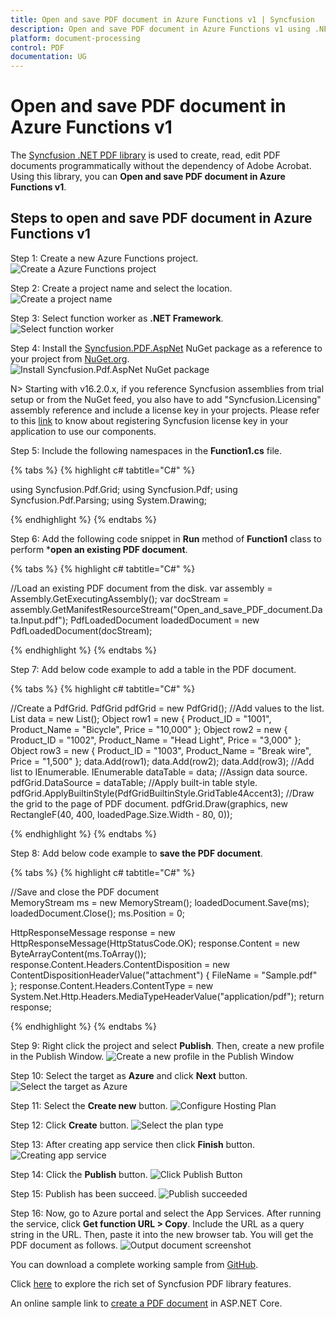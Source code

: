 ```yaml
---
title: Open and save PDF document in Azure Functions v1 | Syncfusion
description: Open and save PDF document in Azure Functions v1 using .NET PDF library without the dependency of Adobe Acrobat. 
platform: document-processing
control: PDF
documentation: UG
---
```


# Open and save PDF document in Azure Functions v1

The [Syncfusion .NET PDF library](https://www.syncfusion.com/document-processing/pdf-framework/net) is used to create, read, edit PDF documents programmatically without the dependency of Adobe Acrobat. Using this library, you can **Open and save PDF document in Azure Functions v1**.

## Steps to open and save PDF document in Azure Functions v1

Step 1: Create a new Azure Functions project.
![Create a Azure Functions project](Azure_Images/Azure_functions_v1/Project_creation.png) 

Step 2: Create a project name and select the location.
![Create a project name](Azure_Images/Azure_functions_v1/Project_configuration.png)

Step 3: Select function worker as **.NET Framework**. 
![Select function worker](Azure_Images/Azure_functions_v1/Additional_information.png)

Step 4: Install the [Syncfusion.PDF.AspNet](https://www.nuget.org/packages/Syncfusion.Pdf.AspNet) NuGet package as a reference to your project from [NuGet.org](https://www.nuget.org/).
![Install Syncfusion.Pdf.AspNet NuGet package](Azure_Images/Azure_functions_v1/NuGet_package.png)

N> Starting with v16.2.0.x, if you reference Syncfusion assemblies from trial setup or from the NuGet feed, you also have to add "Syncfusion.Licensing" assembly reference and include a license key in your projects. Please refer to this [link](https://help.syncfusion.com/common/essential-studio/licensing/overview) to know about registering Syncfusion license key in your application to use our components.

Step 5: Include the following namespaces in the **Function1.cs** file.   

{% tabs %}
{% highlight c# tabtitle="C#" %}

using Syncfusion.Pdf.Grid;
using Syncfusion.Pdf;
using Syncfusion.Pdf.Parsing;
using System.Drawing;

{% endhighlight %}
{% endtabs %}

Step 6: Add the following code snippet in **Run** method of **Function1** class to perform ***open an existing PDF document**.

{% tabs %}
{% highlight c# tabtitle="C#" %}

//Load an existing PDF document from the disk.
var assembly = Assembly.GetExecutingAssembly();
var docStream = assembly.GetManifestResourceStream("Open_and_save_PDF_document.Data.Input.pdf");
PdfLoadedDocument loadedDocument = new PdfLoadedDocument(docStream);

{% endhighlight %}
{% endtabs %}

Step 7: Add below code example to add a table in the PDF document.

{% tabs %}
{% highlight c# tabtitle="C#" %}

//Create a PdfGrid.
PdfGrid pdfGrid = new PdfGrid();
//Add values to the list.
List<object> data = new List<object>();
Object row1 = new { Product_ID = "1001", Product_Name = "Bicycle", Price = "10,000" };
Object row2 = new { Product_ID = "1002", Product_Name = "Head Light", Price = "3,000" };
Object row3 = new { Product_ID = "1003", Product_Name = "Break wire", Price = "1,500" };
data.Add(row1);
data.Add(row2);
data.Add(row3);
//Add list to IEnumerable.
IEnumerable<object> dataTable = data;
//Assign data source.
pdfGrid.DataSource = dataTable;
//Apply built-in table style.
pdfGrid.ApplyBuiltinStyle(PdfGridBuiltinStyle.GridTable4Accent3);
//Draw the grid to the page of PDF document.
pdfGrid.Draw(graphics, new RectangleF(40, 400, loadedPage.Size.Width - 80, 0));

{% endhighlight %}
{% endtabs %}

Step 8: Add below code example to **save the PDF document**.

{% tabs %}
{% highlight c# tabtitle="C#" %}

//Save and close the PDF document  
MemoryStream ms = new MemoryStream();
loadedDocument.Save(ms);
loadedDocument.Close();
ms.Position = 0;

HttpResponseMessage response = new HttpResponseMessage(HttpStatusCode.OK);
response.Content = new ByteArrayContent(ms.ToArray());
response.Content.Headers.ContentDisposition = new ContentDispositionHeaderValue("attachment")
{
    FileName = "Sample.pdf"
};
response.Content.Headers.ContentType = new System.Net.Http.Headers.MediaTypeHeaderValue("application/pdf");
return response;

{% endhighlight %}
{% endtabs %}

Step 9: Right click the project and select **Publish**. Then, create a new profile in the Publish Window.
![Create a new profile in the Publish Window](Azure_Images/Azure_functions_v1/Publish_button.png)

Step 10: Select the target as **Azure** and click **Next** button.
![Select the target as Azure](Azure_Images/Azure_functions_v1/Set_Azure_target.png)

Step 11: Select the **Create new** button.
![Configure Hosting Plan](Azure_Images/Azure_functions_v1/Function_insane.png)

Step 12: Click **Create** button. 
![Select the plan type](Azure_Images/Azure_functions_v1/Hosting_sample.png)

Step 13: After creating app service then click **Finish** button. 
![Creating app service](Azure_Images/Azure_functions_v1/Finish_function.png)

Step 14: Click the **Publish** button.
![Click Publish Button](Azure_Images/Azure_functions_v1/Ready_for_publish.png)

Step 15: Publish has been succeed.
![Publish succeeded](Load_and_save_images/Azure_functions_v1/Published_link.png)

Step 16: Now, go to Azure portal and select the App Services. After running the service, click **Get function URL > Copy**. Include the URL as a query string in the URL. Then, paste it into the new browser tab. You will get the PDF document as follows. 
![Output document screenshot](Azure_Images/Azure_functions_v1/Output_screenshot.png)

You can download a complete working sample from [GitHub](https://github.com/SyncfusionExamples/PDF-Examples/tree/master/Open%20and%20Save%20PDF%20document/Azure/Azure_Functions/Azure_Functions_v1).

Click [here](https://www.syncfusion.com/document-processing/pdf-framework/net-core) to explore the rich set of Syncfusion PDF library features.

An online sample link to [create a PDF document](https://ej2.syncfusion.com/aspnetcore/PDF/HelloWorld#/material3) in ASP.NET Core.
